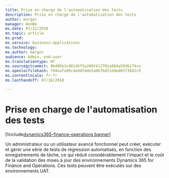 ```yaml
---
title: Prise en charge de l'automatisation des tests
description: Prise en charge de l'automatisation des tests
author: margoc
manager: AnnBe
ms.date: 07/22/2018
ms.topic: article
ms.prod: 
ms.service: business-applications
ms.technology: 
ms.author: margoc
audience: Admin, end-user
ms.translationtype: HT
ms.sourcegitcommit: 0b40bb3c98145f5a260f412701a884a5936174ce
ms.openlocfilehash: 749eafa90c4ed9fdde5a06fbd21d9ed05f3641c9
ms.contentlocale: fr-fr
ms.lasthandoff: 07/18/2018

---
```


#  <a name="test-automation-support"></a>Prise en charge de l'automatisation des tests

[!include[dynamics365-finance-operations banner](../includes/dynamics365-finance-operations.md)]



Un administrateur ou un utilisateur avancé fonctionnel peut créer, exécuter et gérer une série de tests de régression automatisés, en fonction des enregistrements de tâche, ce qui réduit considérablement l'impact et le coût de la validation des mises à jour des environnements Dynamics 365 for Finance and Operations. Ces tests peuvent être exécutés sur des environnements UAT.
